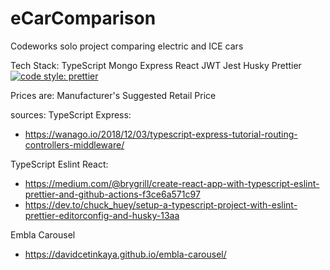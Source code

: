 # eCarComparison

Codeworks solo project comparing electric and ICE cars

Tech Stack:
TypeScript
Mongo
Express
React
JWT
Jest
Husky
Prettier
[![code style: prettier](https://img.shields.io/badge/code_style-prettier-ff69b4.svg?style=flat-square)](https://github.com/prettier/prettier)


Prices are:
Manufacturer's Suggested Retail Price

sources:
TypeScript Express:
 - https://wanago.io/2018/12/03/typescript-express-tutorial-routing-controllers-middleware/

TypeScript Eslint React:
- https://medium.com/@brygrill/create-react-app-with-typescript-eslint-prettier-and-github-actions-f3ce6a571c97
- https://dev.to/chuck_huey/setup-a-typescript-project-with-eslint-prettier-editorconfig-and-husky-13aa

Embla Carousel
- https://davidcetinkaya.github.io/embla-carousel/
